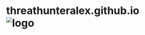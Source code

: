 # threathunteralex.github.io&#8195;&#8195;&#8195; ![logo](https://s2.ax1x.com/2019/11/04/KxiYUH.png)
